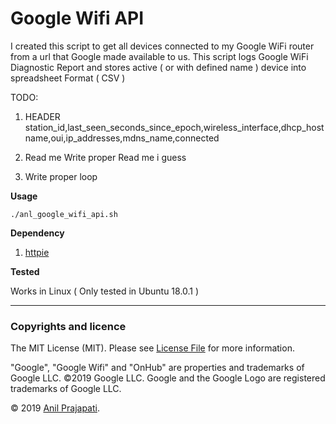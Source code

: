 # Google Wifi API

I created this script to get all devices connected to my Google WiFi router from a url that Google made available to us.
This script logs Google WiFi Diagnostic Report and stores active ( or with defined name ) device into spreadsheet Format ( CSV )


TODO: 

1. HEADER
station_id,last_seen_seconds_since_epoch,wireless_interface,dhcp_hostname,oui,ip_addresses,mdns_name,connected

2. Read me
Write proper Read me i guess

3. Write proper loop


**Usage**

```
./anl_google_wifi_api.sh
```
**Dependency**

1. [httpie](https://httpie.org)

**Tested**

Works in Linux ( Only tested in Ubuntu 18.0.1 )



---

### Copyrights and licence

The MIT License (MIT). Please see [License File](LICENSE.md) for more information.

"Google", "Google Wifi" and "OnHub" are properties and trademarks of Google LLC. ©2019 Google LLC. Google and the Google Logo are registered trademarks of Google LLC.

© 2019 [Anil Prajapati](https://anil3a.github.io/).
